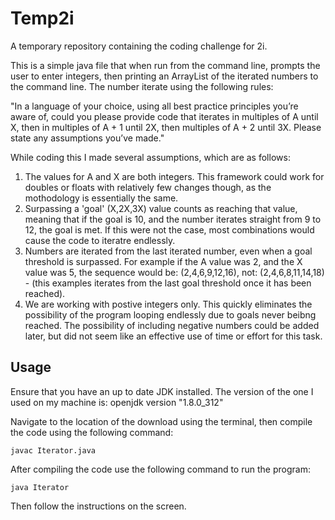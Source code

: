 # Temp2i
A temporary repository containing the coding challenge for 2i.

This is a simple java file that when run from the command line, prompts the user to enter integers, then printing an ArrayList of the iterated numbers to the command line. The number iterate using the following rules: 

"In a language of your choice, using all best practice principles you’re aware of, could you please provide code that iterates in multiples of A until X, then in multiples of A + 1 until 2X, then multiples of A + 2 until 3X. Please state any assumptions you’ve made." 

While coding this I made several assumptions, which are as follows:

1. The values for A and X are both integers. This framework could work for doubles or floats with relatively few changes though, as the mothodology is essentially the same.
2. Surpassing a 'goal' (X,2X,3X) value counts as reaching that value, meaning that if the goal is 10, and the number iterates straight from 9 to 12, the goal is met. If this were not the case, most combinations would cause the code to iteratre endlessly.
3. Numbers are iterated from the last iterated number, even when a goal threshold is surpassed. For example if the A value was 2, and the X value was 5, the sequence would be: (2,4,6,9,12,16), not: (2,4,6,8,11,14,18) - (this examples iterates from the last goal threshold once it has been reached).
4. We are working with postive integers only. This quickly eliminates the possibility of the program looping endlessly due to goals never beibng reached. The possibility of including negative numbers could be added later, but did not seem like an effective use of time or effort for this task. 


## Usage

Ensure that you have an up to date JDK installed. The version of the one I used on my machine is:
openjdk version "1.8.0_312"

Navigate to the location of the download using the terminal, then compile the code using the following command:

```
javac Iterator.java
```
After compiling the code use the following command to run the program:
```
java Iterator
```
Then follow the instructions on the screen.
